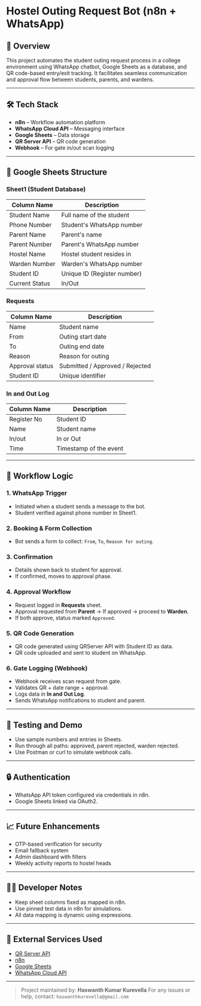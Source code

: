 # Hostel Outing Request Bot (n8n + WhatsApp)

## 📌 Overview
This project automates the student outing request process in a college environment using WhatsApp chatbot, Google Sheets as a database, and QR code-based entry/exit tracking. It facilitates seamless communication and approval flow between students, parents, and wardens.

---

## 🛠️ Tech Stack
- **n8n** – Workflow automation platform
- **WhatsApp Cloud API** – Messaging interface
- **Google Sheets** – Data storage
- **QR Server API** – QR code generation
- **Webhook** – For gate in/out scan logging

---

## 📁 Google Sheets Structure

### Sheet1 (Student Database)
| Column Name        | Description                  |
|--------------------|------------------------------|
| Student Name       | Full name of the student     |
| Phone Number       | Student's WhatsApp number    |
| Parent Name        | Parent's name                |
| Parent Number      | Parent's WhatsApp number     |
| Hostel Name        | Hostel student resides in    |
| Warden Number      | Warden's WhatsApp number     |
| Student ID         | Unique ID (Register number)  |
| Current Status     | In/Out                       |

### Requests
| Column Name       | Description                    |
|-------------------|--------------------------------|
| Name              | Student name                   |
| From              | Outing start date              |
| To                | Outing end date                |
| Reason            | Reason for outing              |
| Approval status   | Submitted / Approved / Rejected|
| Student ID        | Unique identifier              |

### In and Out Log
| Column Name       | Description            |
|-------------------|------------------------|
| Register No       | Student ID             |
| Name              | Student name           |
| In/out            | In or Out              |
| Time              | Timestamp of the event |

---

## 🔄 Workflow Logic

### 1. WhatsApp Trigger
- Initiated when a student sends a message to the bot.
- Student verified against phone number in Sheet1.

### 2. Booking & Form Collection
- Bot sends a form to collect: `From`, `To`, `Reason for outing`.

### 3. Confirmation
- Details shown back to student for approval.
- If confirmed, moves to approval phase.

### 4. Approval Workflow
- Request logged in **Requests** sheet.
- Approval requested from **Parent** → If approved → proceed to **Warden**.
- If both approve, status marked `Approved`.

### 5. QR Code Generation
- QR code generated using QRServer API with Student ID as data.
- QR code uploaded and sent to student on WhatsApp.

### 6. Gate Logging (Webhook)
- Webhook receives scan request from gate.
- Validates QR + date range + approval.
- Logs data in **In and Out Log**.
- Sends WhatsApp notifications to student and parent.

---

## 🧪 Testing and Demo
- Use sample numbers and entries in Sheets.
- Run through all paths: approved, parent rejected, warden rejected.
- Use Postman or curl to simulate webhook calls.

---

## 🔒 Authentication
- WhatsApp API token configured via credentials in n8n.
- Google Sheets linked via OAuth2.

---

## 📈 Future Enhancements
- OTP-based verification for security
- Email fallback system
- Admin dashboard with filters
- Weekly activity reports to hostel heads

---

## 👨‍💻 Developer Notes
- Keep sheet columns fixed as mapped in n8n.
- Use pinned test data in n8n for simulations.
- All data mapping is dynamic using expressions.

---

## 🔗 External Services Used
- [QR Server API](https://goqr.me/api/)
- [n8n](https://n8n.io/)
- [Google Sheets](https://sheets.google.com)
- [WhatsApp Cloud API](https://developers.facebook.com/docs/whatsapp/cloud-api)

---

> Project maintained by: **Haswanth Kumar Kurevella**
> For any issues or help, contact: `haswanthkurevella@gmail.com`
